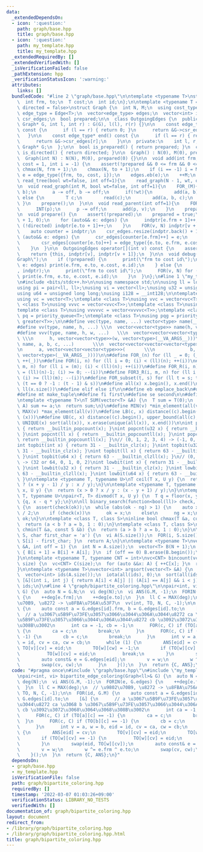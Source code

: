 ```yaml
---
data:
  _extendedDependsOn:
  - icon: ':question:'
    path: graph/base.hpp
    title: graph/base.hpp
  - icon: ':question:'
    path: my_template.hpp
    title: my_template.hpp
  _extendedRequiredBy: []
  _extendedVerifiedWith: []
  _isVerificationFailed: false
  _pathExtension: hpp
  _verificationStatusIcon: ':warning:'
  attributes:
    links: []
  bundledCode: "#line 2 \"graph/base.hpp\"\n\ntemplate <typename T>\nstruct Edge {\n\
    \  int frm, to;\n  T cost;\n  int id;\n};\n\ntemplate <typename T = int, bool\
    \ directed = false>\nstruct Graph {\n  int N, M;\n  using cost_type = T;\n  using\
    \ edge_type = Edge<T>;\n  vector<edge_type> edges;\n  vector<int> indptr;\n  vector<edge_type>\
    \ csr_edges;\n  bool prepared;\n\n  class OutgoingEdges {\n  public:\n    OutgoingEdges(const\
    \ Graph* G, int l, int r) : G(G), l(l), r(r) {}\n\n    const edge_type* begin()\
    \ const {\n      if (l == r) { return 0; }\n      return &G->csr_edges[l];\n \
    \   }\n\n    const edge_type* end() const {\n      if (l == r) { return 0; }\n\
    \      return &G->csr_edges[r];\n    }\n\n  private:\n    int l, r;\n    const\
    \ Graph* G;\n  };\n\n  bool is_prepared() { return prepared; }\n  constexpr bool\
    \ is_directed() { return directed; }\n\n  Graph() : N(0), M(0), prepared(0) {}\n\
    \  Graph(int N) : N(N), M(0), prepared(0) {}\n\n  void add(int frm, int to, T\
    \ cost = 1, int i = -1) {\n    assert(!prepared && 0 <= frm && 0 <= to);\n   \
    \ chmax(N, frm + 1);\n    chmax(N, to + 1);\n    if (i == -1) i = M;\n    auto\
    \ e = edge_type({frm, to, cost, i});\n    edges.eb(e);\n    ++M;\n  }\n\n  void\
    \ read_tree(bool wt=false, int off=1){\n    read_graph(N - 1, wt, off);\n  }\n\
    \n  void read_graph(int M, bool wt=false, int off=1){\n    FOR_(M){\n      INT(a,\
    \ b);\n      a -= off, b -= off;\n      if(!wt){\n        add(a, b);\n      }\
    \ else {\n        T c;\n        read(c);\n        add(a, b, c);\n      }\n   \
    \ }\n    prepare();\n  }\n\n  void read_parent(int off=1){\n    FOR3(v, 1, N){\n\
    \      INT(p);\n      p -= off;\n      add(p, v);\n    }\n    prepare();\n  }\n\
    \n  void prepare() {\n    assert(!prepared);\n    prepared = true;\n    indptr.assign(N\
    \ + 1, 0);\n    for (auto&& e: edges) {\n      indptr[e.frm + 1]++;\n      if\
    \ (!directed) indptr[e.to + 1]++;\n    }\n    FOR(v, N) indptr[v + 1] += indptr[v];\n\
    \    auto counter = indptr;\n    csr_edges.resize(indptr.back() + 1);\n    for\
    \ (auto&& e: edges) {\n      csr_edges[counter[e.frm]++] = e;\n      if (!directed)\n\
    \        csr_edges[counter[e.to]++] = edge_type({e.to, e.frm, e.cost, e.id});\n\
    \    }\n  }\n\n  OutgoingEdges operator[](int v) const {\n    assert(prepared);\n\
    \    return {this, indptr[v], indptr[v + 1]};\n  }\n\n  void debug() {\n    print(\"\
    Graph\");\n    if (!prepared) {\n      print(\"frm to cost id\");\n      for (auto&&\
    \ e: edges) print(e.frm, e.to, e.cost, e.id);\n    } else {\n      print(\"indptr\"\
    , indptr);\n      print(\"frm to cost id\");\n      FOR(v, N) for (auto&& e: (*this)[v])\
    \ print(e.frm, e.to, e.cost, e.id);\n    }\n  }\n};\n#line 1 \"my_template.hpp\"\
    \n#include <bits/stdc++.h>\n\nusing namespace std;\n\nusing ll = long long;\n\
    using pi = pair<ll, ll>;\nusing vi = vector<ll>;\nusing u32 = unsigned int;\n\
    using u64 = unsigned long long;\nusing i128 = __int128;\n\ntemplate <class T>\n\
    using vc = vector<T>;\ntemplate <class T>\nusing vvc = vector<vc<T>>;\ntemplate\
    \ <class T>\nusing vvvc = vector<vvc<T>>;\ntemplate <class T>\nusing vvvvc = vector<vvvc<T>>;\n\
    template <class T>\nusing vvvvvc = vector<vvvvc<T>>;\ntemplate <class T>\nusing\
    \ pq = priority_queue<T>;\ntemplate <class T>\nusing pqg = priority_queue<T, vector<T>,\
    \ greater<T>>;\n\n#define vec(type, name, ...) vector<type> name(__VA_ARGS__)\n\
    #define vv(type, name, h, ...) \\\n  vector<vector<type>> name(h, vector<type>(__VA_ARGS__))\n\
    #define vvv(type, name, h, w, ...)   \\\n  vector<vector<vector<type>>> name(\
    \ \\\n      h, vector<vector<type>>(w, vector<type>(__VA_ARGS__)))\n#define vvvv(type,\
    \ name, a, b, c, ...)       \\\n  vector<vector<vector<vector<type>>>> name( \\\
    \n      a, vector<vector<vector<type>>>(       \\\n             b, vector<vector<type>>(c,\
    \ vector<type>(__VA_ARGS__))))\n\n#define FOR_(n) for (ll _ = 0; (_) < (ll)(n);\
    \ ++(_))\n#define FOR(i, n) for (ll i = 0; (i) < (ll)(n); ++(i))\n#define FOR3(i,\
    \ m, n) for (ll i = (m); (i) < (ll)(n); ++(i))\n#define FOR_R(i, n) for (ll i\
    \ = (ll)(n)-1; (i) >= 0; --(i))\n#define FOR3_R(i, m, n) for (ll i = (ll)(n)-1;\
    \ (i) >= (ll)(m); --(i))\n#define FOR_subset(t, s) for (ll t = s; t >= 0; t =\
    \ (t == 0 ? -1 : (t - 1) & s))\n#define all(x) x.begin(), x.end()\n#define len(x)\
    \ ll(x.size())\n#define elif else if\n\n#define eb emplace_back\n#define mp make_pair\n\
    #define mt make_tuple\n#define fi first\n#define se second\n\n#define stoi stoll\n\
    \ntemplate <typename T>\nT SUM(vector<T> &A) {\n  T sum = T(0);\n  for (auto &&a:\
    \ A) sum += a;\n  return sum;\n}\n#define MIN(v) *min_element(all(v))\n#define\
    \ MAX(v) *max_element(all(v))\n#define LB(c, x) distance((c).begin(), lower_bound(all(c),\
    \ (x)))\n#define UB(c, x) distance((c).begin(), upper_bound(all(c), (x)))\n#define\
    \ UNIQUE(x) sort(all(x)), x.erase(unique(all(x)), x.end())\n\nint popcnt(int x)\
    \ { return __builtin_popcount(x); }\nint popcnt(u32 x) { return __builtin_popcount(x);\
    \ }\nint popcnt(ll x) { return __builtin_popcountll(x); }\nint popcnt(u64 x) {\
    \ return __builtin_popcountll(x); }\n// (0, 1, 2, 3, 4) -> (-1, 0, 1, 1, 2)\n\
    int topbit(int x) { return 31 - __builtin_clz(x); }\nint topbit(u32 x) { return\
    \ 31 - __builtin_clz(x); }\nint topbit(ll x) { return 63 - __builtin_clzll(x);\
    \ }\nint topbit(u64 x) { return 63 - __builtin_clzll(x); }\n// (0, 1, 2, 3, 4)\
    \ -> (32 or 64, 0, 1, 0, 2)\nint lowbit(int x) { return 31 - __builtin_clz(x);\
    \ }\nint lowbit(u32 x) { return 31 - __builtin_clz(x); }\nint lowbit(ll x) { return\
    \ 63 - __builtin_clzll(x); }\nint lowbit(u64 x) { return 63 - __builtin_clzll(x);\
    \ }\n\ntemplate <typename T, typename U>\nT ceil(T x, U y) {\n  return (x > 0\
    \ ? (x + y - 1) / y : x / y);\n}\n\ntemplate <typename T, typename U>\nT floor(T\
    \ x, U y) {\n  return (x > 0 ? x / y : (x - y + 1) / y);\n}\n\ntemplate <typename\
    \ T, typename U>\npair<T, T> divmod(T x, U y) {\n  T q = floor(x, y);\n  return\
    \ {q, x - q * y};\n}\n\nll binary_search(function<bool(ll)> check, ll ok, ll ng)\
    \ {\n  assert(check(ok));\n  while (abs(ok - ng) > 1) {\n    auto x = (ng + ok)\
    \ / 2;\n    if (check(x))\n      ok = x;\n    else\n      ng = x;\n  }\n  return\
    \ ok;\n}\n\ntemplate <class T, class S>\ninline bool chmax(T &a, const S &b) {\n\
    \  return (a < b ? a = b, 1 : 0);\n}\ntemplate <class T, class S>\ninline bool\
    \ chmin(T &a, const S &b) {\n  return (a > b ? a = b, 1 : 0);\n}\n\nvi s_to_vi(string\
    \ S, char first_char = 'a') {\n  vi A(S.size());\n  FOR(i, S.size()) { A[i] =\
    \ S[i] - first_char; }\n  return A;\n}\n\ntemplate <typename T>\nvector<T> cumsum(vector<T>\
    \ &A, int off = 1) {\n  int N = A.size();\n  vector<T> B(N + 1);\n  FOR(i, N)\
    \ { B[i + 1] = B[i] + A[i]; }\n  if (off == 0) B.erase(B.begin());\n  return B;\n\
    }\n\ntemplate <typename T, typename CNT = int>\nvc<CNT> bincount(vc<T> &A, int\
    \ size) {\n  vc<CNT> C(size);\n  for (auto &&x: A) { ++C[x]; }\n  return C;\n\
    }\n\ntemplate <typename T>\nvector<int> argsort(vector<T> &A) {\n  // stable\n\
    \  vector<int> ids(A.size());\n  iota(all(ids), 0);\n  sort(all(ids),\n      \
    \ [&](int i, int j) { return A[i] < A[j] || (A[i] == A[j] && i < j); });\n  return\
    \ ids;\n}\n#line 4 \"graph/bipartite_coloring.hpp\"\n\npair<int, vi> bipartite_edge_coloring(Graph<ll>&\
    \ G) {\n  auto N = G.N;\n  vi deg(N);\n  vi ANS(G.M, -1);\n  FORIN(e, G.edges)\
    \ {\n    ++deg[e.frm];\n    ++deg[e.to];\n  }\n  ll C = MAX(deg);\n  // \u9802\
    \u70B9, \u8272 -> \u8FBA\u756A\u53F7\n  vv(int, TO, N, C, -1);\n\n  FOR(id, G.M)\
    \ {\n    auto const a = G.edges[id].frm, b = G.edges[id].to;\n    [&] {\n    \
    \  // a \u3067\u5B9F\u73FE\u3057\u3066\u3044\u306A\u3044\u8272 ca \u3068 b \u3067\
    \u5B9F\u73FE\u3057\u3066\u3044\u306A\u3044\u8272 cb \u3092\u3072\u3068\u3064\u3068\
    \u308B\u3002\n      int ca = -1, cb = -1;\n      FOR(c, C) if (TO[a][c] == -1)\
    \ {\n        ca = c;\n        break;\n      }\n      FOR(c, C) if (TO[b][c] ==\
    \ -1) {\n        cb = c;\n        break;\n      }\n      int v = a, w = b, eid\
    \ = id, cv = ca, cw = cb;\n      while (1) {\n        ANS[eid] = cv;\n       \
    \ TO[v][cv] = eid;\n        TO[w][cw] = -1;\n        if (TO[w][cv] == -1) {\n\
    \          TO[w][cv] = eid;\n          break;\n        }\n        swap(eid, TO[w][cv]);\n\
    \        auto const& e = G.edges[eid];\n        v = w;\n        w ^= e.frm ^ e.to;\n\
    \        swap(cv, cw);\n      }\n    }();\n  }\n  return {C, ANS};\n}\n"
  code: "#pragma once\n#include \"graph/base.hpp\"\n#include \"my_template.hpp\"\n\
    \npair<int, vi> bipartite_edge_coloring(Graph<ll>& G) {\n  auto N = G.N;\n  vi\
    \ deg(N);\n  vi ANS(G.M, -1);\n  FORIN(e, G.edges) {\n    ++deg[e.frm];\n    ++deg[e.to];\n\
    \  }\n  ll C = MAX(deg);\n  // \u9802\u70B9, \u8272 -> \u8FBA\u756A\u53F7\n  vv(int,\
    \ TO, N, C, -1);\n\n  FOR(id, G.M) {\n    auto const a = G.edges[id].frm, b =\
    \ G.edges[id].to;\n    [&] {\n      // a \u3067\u5B9F\u73FE\u3057\u3066\u3044\u306A\
    \u3044\u8272 ca \u3068 b \u3067\u5B9F\u73FE\u3057\u3066\u3044\u306A\u3044\u8272\
    \ cb \u3092\u3072\u3068\u3064\u3068\u308B\u3002\n      int ca = -1, cb = -1;\n\
    \      FOR(c, C) if (TO[a][c] == -1) {\n        ca = c;\n        break;\n    \
    \  }\n      FOR(c, C) if (TO[b][c] == -1) {\n        cb = c;\n        break;\n\
    \      }\n      int v = a, w = b, eid = id, cv = ca, cw = cb;\n      while (1)\
    \ {\n        ANS[eid] = cv;\n        TO[v][cv] = eid;\n        TO[w][cw] = -1;\n\
    \        if (TO[w][cv] == -1) {\n          TO[w][cv] = eid;\n          break;\n\
    \        }\n        swap(eid, TO[w][cv]);\n        auto const& e = G.edges[eid];\n\
    \        v = w;\n        w ^= e.frm ^ e.to;\n        swap(cv, cw);\n      }\n\
    \    }();\n  }\n  return {C, ANS};\n}"
  dependsOn:
  - graph/base.hpp
  - my_template.hpp
  isVerificationFile: false
  path: graph/bipartite_coloring.hpp
  requiredBy: []
  timestamp: '2022-03-07 01:03:26+09:00'
  verificationStatus: LIBRARY_NO_TESTS
  verifiedWith: []
documentation_of: graph/bipartite_coloring.hpp
layout: document
redirect_from:
- /library/graph/bipartite_coloring.hpp
- /library/graph/bipartite_coloring.hpp.html
title: graph/bipartite_coloring.hpp
---
```

